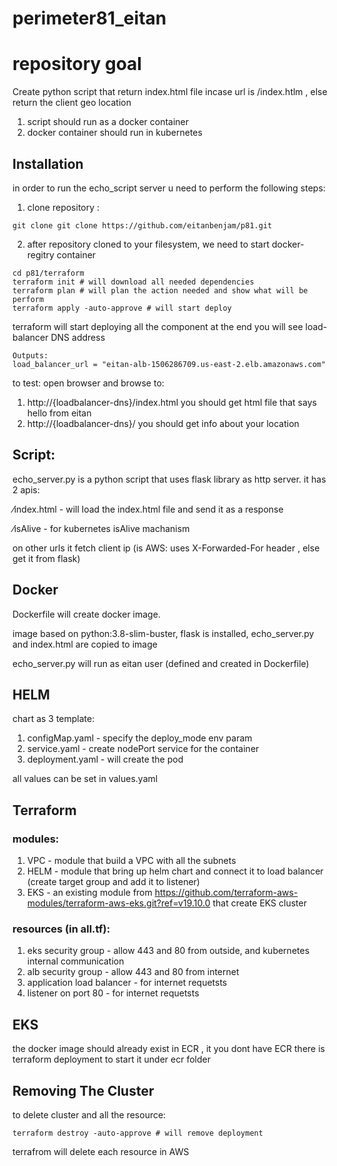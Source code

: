# perimeter81_eitan
# repository goal
Create python script that return index.html file incase url is /index.htlm , else return the client geo location
1. script should run as a docker container
2. docker container should run in kubernetes
## Installation

in order to run the echo_script server u need to perform the following steps:
1. clone repository :
```
git clone git clone https://github.com/eitanbenjam/p81.git
```
2. after repository cloned to your filesystem, we need to start docker-regitry container
```
cd p81/terraform
terraform init # will download all needed dependencies
terraform plan # will plan the action needed and show what will be perform
terraform apply -auto-approve # will start deploy
```
terraform will start deploying all the component
at the end you will see load-balancer DNS address
```
Outputs:
load_balancer_url = "eitan-alb-1506286709.us-east-2.elb.amazonaws.com"
```

to test:
open browser and browse to:
1. http://{loadbalancer-dns}/index.html
   you should get html file that says hello from eitan
2. http://{loadbalancer-dns}/<something>
   you should get info about your location
## Script:
echo_server.py is a python script that uses flask library as http server.
it has 2 apis:

&#8260;index.html - will load the index.html file and send it as a response

&#8260;isAlive - for kubernetes isAlive machanism

on other urls it fetch client ip (is AWS: uses X-Forwarded-For header , else get it from flask)

## Docker
Dockerfile will create docker image.

image based on python:3.8-slim-buster, flask is installed, echo_server.py and index.html are copied to image

echo_server.py will run as eitan user (defined and created in Dockerfile)

## HELM
chart as 3 template:
1. configMap.yaml - specify the deploy_mode env param
2. service.yaml - create nodePort service for the container
3. deployment.yaml - will create the pod

all values can be set in values.yaml 

## Terraform
### modules:
1. VPC - module that build a VPC with all the subnets
2. HELM - module that bring up helm chart and connect it to load balancer (create target group and add it to listener)
3. EKS - an existing module from https://github.com/terraform-aws-modules/terraform-aws-eks.git?ref=v19.10.0 that create EKS cluster
### resources (in all.tf):
1. eks security group - allow 443 and 80 from outside, and kubernetes internal communication
2. alb security group - allow 443 and 80 from internet
3. application load balancer - for internet requetsts
4. listener on port 80 - for internet requetsts

## EKS
the docker image should already exist in ECR , it you dont have ECR there is terraform deployment to start it under ecr folder 


## Removing The Cluster
to delete cluster and all the resource:
```
terraform destroy -auto-approve # will remove deployment
```

terrafrom will delete each resource in AWS

